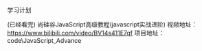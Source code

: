 学习计划

(已经看完)
尚硅谷JavaScript高级教程(javascript实战进阶)
视频地址：https://www.bilibili.com/video/BV14s411E7qf
项目地址：code\JavaScript_Advance


















